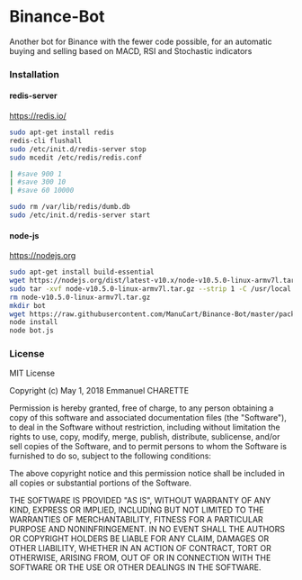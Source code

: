 # Binance-Bot
Another bot for Binance with the fewer code possible, for an automatic buying and selling based on MACD, RSI and Stochastic indicators

### Installation
#### redis-server
https://redis.io/
```bash
sudo apt-get install redis
redis-cli flushall
sudo /etc/init.d/redis-server stop
sudo mcedit /etc/redis/redis.conf 

| #save 900 1
| #save 300 10
| #save 60 10000

sudo rm /var/lib/redis/dumb.db
sudo /etc/init.d/redis-server start
```
#### node-js
https://nodejs.org
```bash
sudo apt-get install build-essential
wget https://nodejs.org/dist/latest-v10.x/node-v10.5.0-linux-armv7l.tar.gz
sudo tar -xvf node-v10.5.0-linux-armv7l.tar.gz --strip 1 -C /usr/local
rm node-v10.5.0-linux-armv7l.tar.gz
mkdir bot
wget https://raw.githubusercontent.com/ManuCart/Binance-Bot/master/package.json
node install
node bot.js
```

### License

MIT License

Copyright (c) May 1, 2018 Emmanuel CHARETTE

Permission is hereby granted, free of charge, to any person obtaining a copy
of this software and associated documentation files (the "Software"), to deal
in the Software without restriction, including without limitation the rights
to use, copy, modify, merge, publish, distribute, sublicense, and/or sell
copies of the Software, and to permit persons to whom the Software is
furnished to do so, subject to the following conditions:

The above copyright notice and this permission notice shall be included in all
copies or substantial portions of the Software.

THE SOFTWARE IS PROVIDED "AS IS", WITHOUT WARRANTY OF ANY KIND, EXPRESS OR
IMPLIED, INCLUDING BUT NOT LIMITED TO THE WARRANTIES OF MERCHANTABILITY,
FITNESS FOR A PARTICULAR PURPOSE AND NONINFRINGEMENT. IN NO EVENT SHALL THE
AUTHORS OR COPYRIGHT HOLDERS BE LIABLE FOR ANY CLAIM, DAMAGES OR OTHER
LIABILITY, WHETHER IN AN ACTION OF CONTRACT, TORT OR OTHERWISE, ARISING FROM,
OUT OF OR IN CONNECTION WITH THE SOFTWARE OR THE USE OR OTHER DEALINGS IN THE
SOFTWARE.
